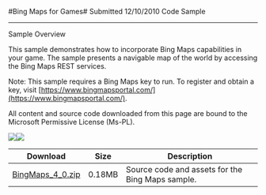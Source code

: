 #Bing Maps for Games#
Submitted
12/10/2010
Code Sample

---

Sample Overview

This sample demonstrates how to incorporate Bing Maps capabilities in your game. The sample presents a navigable map of the world by accessing the Bing Maps REST services.

Note: This sample requires a Bing Maps key to run. To register and obtain a key, visit [https://www.bingmapsportal.com/](https://www.bingmapsportal.com/).


All content and source code downloaded from this page are bound to the Microsoft Permissive License (Ms-PL).

![](https://github.com/kniEngine/XNAGameStudio/blob/master/Images/bingmaps1.png)![](https://github.com/kniEngine/XNAGameStudio/blob/master/Images/bingmaps2.png)

 
Download | Size | Description
---|---|---|
[BingMaps_4_0.zip](https://github.com/kniEngine/XNAGameStudio/blob/master/Samples/BingMaps_4_0.zip?raw=true) | 0.18MB | Source code and assets for the Bing Maps sample.
